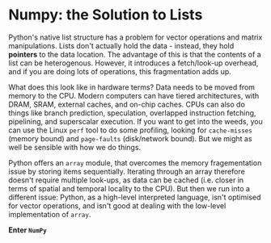 # Numpy: the Solution to Lists

Python's native list structure has a problem for vector operations and matrix manipulations. Lists don't actually hold the data - instead, they hold **pointers** to the data location. The advantage of this is that the contents of a list can be heterogenous. However, it introduces a fetch/look-up overhead, and if you are doing lots of operations, this fragmentation adds up. 

What does this look like in hardware terms? Data needs to be moved from memory to the CPU. Modern computers can have tiered architectures, with DRAM, SRAM, external caches, and on-chip caches. CPUs can also do things like branch prediction, speculation, overlapped instruction fetching, pipelining, and superscalar execution. If you want to get into the weeds, you can use the Linux `perf` tool to do some profiling, looking for `cache-misses` (memory bound) and `page-faults` (disk/network bound). But we might as well be sensible with how we do things. 

Python offers an `array` module, that overcomes the memory fragementation issue by storing items sequentially. Iterating through an array therefore doesn't require multiple look-ups, as data can be cached (i.e. closer in terms of spatial and temporal locality to the CPU). But then we run into a different issue: Python, as a high-level interpreted language, isn't optimised for vector operations, and isn't good at dealing with the low-level implementation of `array`.

**Enter `NumPy`**